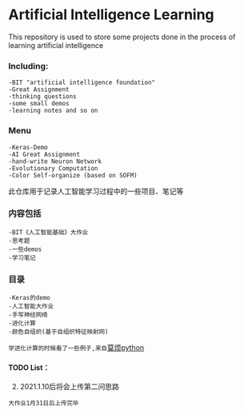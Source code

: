 Artificial Intelligence Learning
==

This repository is used to store some projects done in the process of learning artificial intelligence

### Including: 
    -BIT "artificial intelligence foundation"  
    -Great Assignment  
    -thinking questions 
    -some small demos  
    -learning notes and so on  
    
### Menu  
    -Keras-Demo  
    -AI Great Assignment
    -hand-write Neuron Network  
    -Evolutionary Computation  
    -Color Self-organize (based on SOFM)  

此仓库用于记录人工智能学习过程中的一些项目、笔记等
### 内容包括  
    -BIT《人工智能基础》大作业  
    -思考题 
    -一些demos
    -学习笔记
    
### 目录  
    -Keras的demo  
    -人工智能大作业
    -手写神经网络  
    -进化计算  
    -颜色自组织(基于自组织特征映射网)  
    
```学进化计算的时候看了一些例子,来自```[莫烦python](https://github.com/MorvanZhou/Evolutionary-Algorithm)

#### TODO List：
2. 2021.1.10后将会上传第二问思路  

```大作业1月31日后上传完毕```
    

